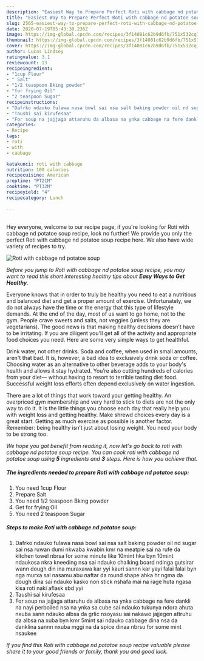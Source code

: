 ```yaml
---
description: "Easiest Way to Prepare Perfect Roti with cabbage nd potatoe soup"
title: "Easiest Way to Prepare Perfect Roti with cabbage nd potatoe soup"
slug: 2565-easiest-way-to-prepare-perfect-roti-with-cabbage-nd-potatoe-soup
date: 2020-07-19T05:43:30.236Z
image: https://img-global.cpcdn.com/recipes/3f14081c62b9d6fb/751x532cq70/roti-with-cabbage-nd-potatoe-soup-recipe-main-photo.jpg
thumbnail: https://img-global.cpcdn.com/recipes/3f14081c62b9d6fb/751x532cq70/roti-with-cabbage-nd-potatoe-soup-recipe-main-photo.jpg
cover: https://img-global.cpcdn.com/recipes/3f14081c62b9d6fb/751x532cq70/roti-with-cabbage-nd-potatoe-soup-recipe-main-photo.jpg
author: Lucas Lindsey
ratingvalue: 3.1
reviewcount: 13
recipeingredient:
- "1cup Flour"
- " Salt"
- "1/2 teaspoon Bking powder"
- "for frying Oil"
- "2 teaspoon Sugar"
recipeinstructions:
- "Dafrko ndauko fulawa nasa bowl sai nsa salt baking powder oil nd sugar sai nsa ruwan dumi nkwaba kwabin kmr na meatpie sai na rufe da kitchen towel nbrsa for some minute like 10mint hka byn 10mint ndaukosa nkra kneeding nsa sai ndauko chalking board ndinga gutsirar wann dough din ina muraxawa kar yyi kauri sannn kar yayi falai falai byn nga murxa sai nasamu abu naftar da round shape ahka hr ngma da dough dina sai ndauko kasko non stick nshafa mai na rage huta ngasa kisa roti naki aflask sbd yyi"
- "Taushi sai kirufesaa"
- "For soup na jajjaga attaruhu da albasa na ynka cabbage na fere dankli na nayi perboiled nsa na ynka sa cube sai ndauko tukunya ndora ahuta nxuba sann ndauko albsa da grlic nsoyasu sai nakawo jajjegen attruhu da albsa na xuba byn kmr 5mint sai ndauko cabbage dina nsa da danklina sannn nxuba mggi na da spice dinaa nbrsu for some mint nsaukee"
categories:
- Recipe
tags:
- roti
- with
- cabbage

katakunci: roti with cabbage 
nutrition: 100 calories
recipecuisine: American
preptime: "PT21M"
cooktime: "PT32M"
recipeyield: "4"
recipecategory: Lunch

---
```

<br>
Hey everyone, welcome to our recipe page, if you're looking for Roti with cabbage nd potatoe soup recipe, look no further! We provide you only the perfect Roti with cabbage nd potatoe soup recipe here. We also have wide variety of recipes to try.
<br>


![Roti with cabbage nd potatoe soup](https://img-global.cpcdn.com/recipes/3f14081c62b9d6fb/751x532cq70/roti-with-cabbage-nd-potatoe-soup-recipe-main-photo.jpg)

<i>Before you jump to Roti with cabbage nd potatoe soup recipe, you may want to read this short interesting healthy tips about <strong>Easy Ways to Get Healthy</strong>.</i>

Everyone knows that in order to truly be healthy you need to eat a nutritious and balanced diet and get a proper amount of exercise. Unfortunately, we do not always have the time or the energy that this type of lifestyle demands. At the end of the day, most of us want to go home, not to the gym. People crave sweets and salts, not veggies (unless they are vegetarians). The good news is that making healthy decisions doesn’t have to be irritating. If you are diligent you'll get all of the activity and appropriate food choices you need. Here are some very simple ways to get healthful.

Drink water, not other drinks. Soda and coffee, when used in small amounts, aren't that bad. It is, however, a bad idea to exclusively drink soda or coffee. Choosing water as an alternative to other beverage adds to your body's health and allows it stay hydrated. You’re also cutting hundreds of calories from your diet— without having to resort to terrible tasting diet food. Successful weight loss efforts often depend exclusively on water ingestion.

There are a lot of things that work toward your getting healthy. An overpriced gym membership and very hard to stick to diets are not the only way to do it. It is the little things you choose each day that really help you with weight loss and getting healthy. Make shrewd choices every day is a great start. Getting as much exercise as possible is another factor. Remember: being healthy isn’t just about losing weight. You need your body to be strong too. 


<i>We hope you got benefit from reading it, now let's go back to roti with cabbage nd potatoe soup recipe. You can cook roti with cabbage nd potatoe soup using <strong>5</strong> ingredients and <strong>3</strong> steps. Here is how you achieve that.
</i>

##### The ingredients needed to prepare Roti with cabbage nd potatoe soup:

1. You need 1cup Flour
1. Prepare  Salt
1. You need 1/2 teaspoon Bking powder
1. Get for frying Oil
1. You need 2 teaspoon Sugar


##### Steps to make Roti with cabbage nd potatoe soup:

1. Dafrko ndauko fulawa nasa bowl sai nsa salt baking powder oil nd sugar sai nsa ruwan dumi nkwaba kwabin kmr na meatpie sai na rufe da kitchen towel nbrsa for some minute like 10mint hka byn 10mint ndaukosa nkra kneeding nsa sai ndauko chalking board ndinga gutsirar wann dough din ina muraxawa kar yyi kauri sannn kar yayi falai falai byn nga murxa sai nasamu abu naftar da round shape ahka hr ngma da dough dina sai ndauko kasko non stick nshafa mai na rage huta ngasa kisa roti naki aflask sbd yyi
1. Taushi sai kirufesaa
1. For soup na jajjaga attaruhu da albasa na ynka cabbage na fere dankli na nayi perboiled nsa na ynka sa cube sai ndauko tukunya ndora ahuta nxuba sann ndauko albsa da grlic nsoyasu sai nakawo jajjegen attruhu da albsa na xuba byn kmr 5mint sai ndauko cabbage dina nsa da danklina sannn nxuba mggi na da spice dinaa nbrsu for some mint nsaukee


<i>If you find this Roti with cabbage nd potatoe soup recipe valuable please share it to your good friends or family, thank you and good luck.</i>
